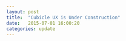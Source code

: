```yaml
---
layout: post
title:  "Cubicle UX is Under Construction"
date:   2015-07-01 16:00:20
categories: update
---
```

